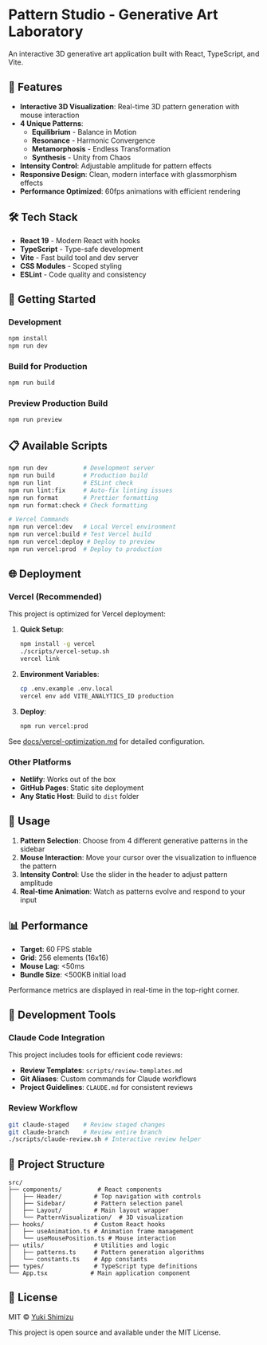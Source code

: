 # Pattern Studio - Generative Art Laboratory

An interactive 3D generative art application built with React, TypeScript, and Vite.

## 🎨 Features

- **Interactive 3D Visualization**: Real-time 3D pattern generation with mouse interaction
- **4 Unique Patterns**:
  - **Equilibrium** - Balance in Motion
  - **Resonance** - Harmonic Convergence  
  - **Metamorphosis** - Endless Transformation
  - **Synthesis** - Unity from Chaos
- **Intensity Control**: Adjustable amplitude for pattern effects
- **Responsive Design**: Clean, modern interface with glassmorphism effects
- **Performance Optimized**: 60fps animations with efficient rendering

## 🛠️ Tech Stack

- **React 19** - Modern React with hooks
- **TypeScript** - Type-safe development
- **Vite** - Fast build tool and dev server
- **CSS Modules** - Scoped styling
- **ESLint** - Code quality and consistency

## 🚀 Getting Started

### Development

```bash
npm install
npm run dev
```

### Build for Production

```bash
npm run build
```

### Preview Production Build

```bash
npm run preview
```

## 📋 Available Scripts

```bash
npm run dev          # Development server
npm run build        # Production build  
npm run lint         # ESLint check
npm run lint:fix     # Auto-fix linting issues
npm run format       # Prettier formatting
npm run format:check # Check formatting

# Vercel Commands
npm run vercel:dev   # Local Vercel environment
npm run vercel:build # Test Vercel build
npm run vercel:deploy # Deploy to preview
npm run vercel:prod  # Deploy to production
```

## 🌐 Deployment

### Vercel (Recommended)

This project is optimized for Vercel deployment:

1. **Quick Setup**:

   ```bash
   npm install -g vercel
   ./scripts/vercel-setup.sh
   vercel link
   ```

2. **Environment Variables**:

   ```bash
   cp .env.example .env.local
   vercel env add VITE_ANALYTICS_ID production
   ```

3. **Deploy**:

   ```bash
   npm run vercel:prod
   ```

See [docs/vercel-optimization.md](docs/vercel-optimization.md) for detailed configuration.

### Other Platforms

- **Netlify**: Works out of the box
- **GitHub Pages**: Static site deployment
- **Any Static Host**: Build to `dist` folder

## 🎯 Usage

1. **Pattern Selection**: Choose from 4 different generative patterns in the sidebar
2. **Mouse Interaction**: Move your cursor over the visualization to influence the pattern
3. **Intensity Control**: Use the slider in the header to adjust pattern amplitude
4. **Real-time Animation**: Watch as patterns evolve and respond to your input

## 📊 Performance

- **Target**: 60 FPS stable
- **Grid**: 256 elements (16x16)
- **Mouse Lag**: <50ms
- **Bundle Size**: <500KB initial load

Performance metrics are displayed in real-time in the top-right corner.

## 🔧 Development Tools

### Claude Code Integration

This project includes tools for efficient code reviews:

- **Review Templates**: `scripts/review-templates.md`
- **Git Aliases**: Custom commands for Claude workflows
- **Project Guidelines**: `CLAUDE.md` for consistent reviews

### Review Workflow

```bash
git claude-staged    # Review staged changes
git claude-branch    # Review entire branch
./scripts/claude-review.sh # Interactive review helper
```

## 📁 Project Structure

```plaintext
src/
├── components/          # React components
│   ├── Header/         # Top navigation with controls
│   ├── Sidebar/        # Pattern selection panel
│   ├── Layout/         # Main layout wrapper
│   └── PatternVisualization/  # 3D visualization
├── hooks/              # Custom React hooks
│   ├── useAnimation.ts # Animation frame management
│   └── useMousePosition.ts # Mouse interaction
├── utils/              # Utilities and logic
│   ├── patterns.ts     # Pattern generation algorithms
│   └── constants.ts    # App constants
├── types/              # TypeScript type definitions
└── App.tsx            # Main application component
```

## 📄 License

MIT © [Yuki Shimizu](https://github.com/smz-exe)

This project is open source and available under the MIT License.
